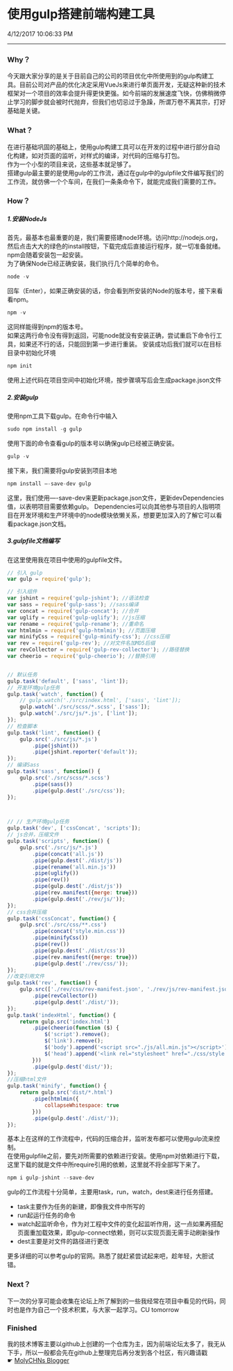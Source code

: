 # 使用gulp搭建前端构建工具
4/12/2017 10:06:33 PM 

----------
### Why？
今天跟大家分享的是关于目前自己的公司的项目优化中所使用到的gulp构建工具。目前公司对产品的优化决定采用VueJs来进行单页面开发，无疑这种新的技术框架对一个项目的效率会提升得更快更强。如今前端的发展速度飞快，仿佛稍微停止学习的脚步就会被时代抛弃，但我们也切忌过于急躁，所谓万卷不离其宗，打好基础是关键。  
### What？
在进行基础巩固的基础上，使用gulp构建工具可以在开发的过程中进行部分自动化构建，如对页面的监听，对样式的编译，对代码的压缩与打包。  
作为一个小型的项目来说，这些基本就足够了。  
搭建gulp最主要的是使用gulp的工作流，通过在gulp中的gulpfile文件编写我们的工作流，就仿佛一个个车间，在我们一条条命令下，就能完成我们需要的工作。  
### How？
##### 1.安装NodeJs
首先，最基本也最重要的是，我们需要搭建node环境。访问http://nodejs.org，然后点击大大的绿色的install按钮，下载完成后直接运行程序，就一切准备就绪。npm会随着安装包一起安装。  
为了确保Node已经正确安装，我们执行几个简单的命令。  
``` javascript
node -v
```  
回车（Enter），如果正确安装的话，你会看到所安装的Node的版本号，接下来看看npm。
``` javascript
npm -v
```  
这同样能得到npm的版本号。  
如果这两行命令没有得到返回，可能node就没有安装正确，尝试重启下命令行工具，如果还不行的话，只能回到第一步进行重装。
安装成功后我们就可以在目标目录中初始化环境  
``` javascript
npm init
```  
使用上述代码在项目空间中初始化环境，按步骤填写后会生成package.json文件
##### 2.安装gulp
使用npm工具下载gulp。在命令行中输入  
``` javascript
sudo npm install -g gulp 
```  
使用下面的命令查看gulp的版本号以确保gulp已经被正确安装。
``` javascript
gulp -v 
```
接下来，我们需要将gulp安装到项目本地  
``` javascript
npm install —-save-dev gulp
```  
这里，我们使用—-save-dev来更新package.json文件，更新devDependencies值，以表明项目需要依赖gulp。
Dependencies可以向其他参与项目的人指明项目在开发环境和生产环境中的node模块依懒关系，想要更加深入的了解它可以看看package.json文档。 
##### 3.gulpfile文档编写
在这里使用我在项目中使用的gulpfile文件。  
``` javascript
// 引入 gulp
var gulp = require('gulp');

// 引入组件
var jshint = require('gulp-jshint'); //语法检查
var sass = require('gulp-sass'); //sass编译
var concat = require('gulp-concat'); //合并
var uglify = require('gulp-uglify'); //js压缩
var rename = require('gulp-rename'); //重命名
var htmlmin = require('gulp-htmlmin'); //页面压缩
var minifyCss = require('gulp-minify-css'); //css压缩
var rev = require('gulp-rev'); //对文件名加MD5后缀
var revCollector = require('gulp-rev-collector'); //路径替换
var cheerio = require('gulp-cheerio'); //替换引用


// 默认任务 
gulp.task('default', ['sass', 'lint']);
// 开发环境gulp任务
gulp.task('watch', function() {
    // gulp.watch('./src/index.html', ['sass', 'lint']);
    gulp.watch('./src/scss/*.scss', ['sass']);
    gulp.watch('./src/js/*.js', ['lint']);
});
// 检查脚本 
gulp.task('lint', function() {
    gulp.src('./src/js/*.js')
        .pipe(jshint())
        .pipe(jshint.reporter('default'));
});
// 编译Sass 
gulp.task('sass', function() {
    gulp.src('./src/scss/*.scss')
        .pipe(sass())
        .pipe(gulp.dest('./src/css'));
});



// // 生产环境gulp任务
gulp.task('dev', ['cssConcat', 'scripts']);
// js合并，压缩文件 
gulp.task('scripts', function() {
    gulp.src('./src/js/*.js')
        .pipe(concat('all.js'))
        .pipe(gulp.dest('./dist/js'))
        .pipe(rename('all.min.js'))
        .pipe(uglify())
        .pipe(rev())
        .pipe(gulp.dest('./dist/js'))
        .pipe(rev.manifest({merge: true}))
        .pipe(gulp.dest('./rev/js/'));
});
// css合并压缩
gulp.task('cssConcat', function() {
    gulp.src('./src/css/**.css')
        .pipe(concat('style.min.css'))
        .pipe(minifyCss())
        .pipe(rev())
        .pipe(gulp.dest('./dist/css'))
        .pipe(rev.manifest({merge: true}))
        .pipe(gulp.dest('./rev/css/'));
});
//改变引用文件
gulp.task('rev', function() {
    gulp.src(['./rev/css/rev-manifest.json', './rev/js/rev-manifest.json', './dist/index.html'])
        .pipe(revCollector()) 
        .pipe(gulp.dest('./dist/'));
});
gulp.task('indexHtml', function() {
    return gulp.src('index.html')
        .pipe(cheerio(function ($) {
            $('script').remove();
            $('link').remove();
            $('body').append('<script src="./js/all.min.js"></script>');
            $('head').append('<link rel="stylesheet" href="./css/style.min.css">');
        }))
        .pipe(gulp.dest('dist/'));
});
//压缩html文件
gulp.task('minify', function() {
    return gulp.src('dist/*.html')
        .pipe(htmlmin({
            collapseWhitespace: true
        }))
        .pipe(gulp.dest('./dist/'));
});
```
基本上在这样的工作流程中，代码的压缩合并，监听发布都可以使用gulp流来控制。  
在使用gulpfile之前，要先对所需要的依赖进行安装。使用npm对依赖进行下载，这里下载的就是文件中所require引用的依赖，这里就不将全部写下来了。
``` javascript
npm i gulp-jshint --save-dev
```
gulp的工作流程十分简单，主要用task，run，watch，dest来进行任务搭建。

 - task主要作为任务的新建，即像我文件中所写的
 - run起运行任务的命令
 - watch起监听命令，作为对工程中文件的变化起监听作用，这一点如果再搭配页面重加载效果，即gulp-connect依赖，则可以实现页面无需手动刷新操作
 - dest主要是对文件的路径进行更改
 
更多详细的可以参考gulp的官网。熟悉了就赶紧尝试起来吧，趁年轻，大胆试错。  
### Next？
下一次的分享可能会收集在论坛上所了解到的一些我经常在项目中看见的代码，同时也是作为自己一个技术积累，与大家一起学习。CU tomorrow
### Finished
我的技术博客主要以github上创建的一个仓库为主，因为前端论坛太多了，我无从下手，所以一般都会先在github上整理完后再分发到各个社区，有兴趣请戳  
☛ [MolyCHNs Blogger](https://github.com/BendMoly/MolyCHNs-Blogger)